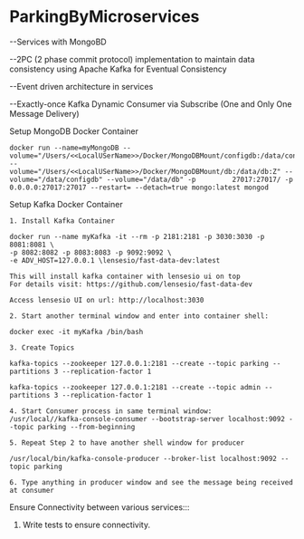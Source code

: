 # ParkingByMicroservices

--Services with MongoBD

--2PC (2 phase commit protocol) implementation to maintain data consistency using Apache Kafka for Eventual Consistency

--Event driven architecture in services

--Exactly-once Kafka Dynamic Consumer via Subscribe (One and Only One Message Delivery)





Setup MongoDB Docker Container

	docker run --name=myMongoDB --volume="/Users/<<LocalUSerName>>/Docker/MongoDBMount/configdb:/data/configdb:Z" --	volume="/Users/<<LocalUSerName>>/Docker/MongoDBMount/db:/data/db:Z" --volume="/data/configdb" --volume="/data/db" -p 	     27017:27017/ -p 0.0.0.0:27017:27017 --restart= --detach=true mongo:latest mongod
	
	
Setup Kafka Docker Container

	1. Install Kafka Container

	docker run --name myKafka -it --rm -p 2181:2181 -p 3030:3030 -p 8081:8081 \
	-p 8082:8082 -p 8083:8083 -p 9092:9092 \
	-e ADV_HOST=127.0.0.1 \lensesio/fast-data-dev:latest
	
	This will install kafka container with lensesio ui on top
	For details visit: https://github.com/lensesio/fast-data-dev

	Access lensesio UI on url: http://localhost:3030
	
	2. Start another terminal window and enter into container shell:
	
	docker exec -it myKafka /bin/bash

	3. Create Topics

	kafka-topics --zookeeper 127.0.0.1:2181 --create --topic parking --partitions 3 --replication-factor 1

	kafka-topics --zookeeper 127.0.0.1:2181 --create --topic admin --partitions 3 --replication-factor 1

	4. Start Consumer process in same terminal window:
	/usr/local//kafka-console-consumer --bootstrap-server localhost:9092 --topic parking --from-beginning
	
	5. Repeat Step 2 to have another shell window for producer

	/usr/local/bin/kafka-console-producer --broker-list localhost:9092 --topic parking
	
	6. Type anything in producer window and see the message being received at consumer


Ensure Connectivity between various services:::
1. Write tests to ensure connectivity.
